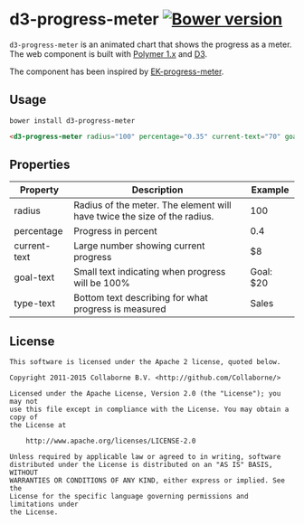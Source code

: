 d3-progress-meter [![Bower version](https://badge.fury.io/bo/d3-progress-meter.svg)](http://badge.fury.io/bo/d3-progress-meter)
=================

`d3-progress-meter` is an animated chart that shows the progress as a meter. The web component is built with [Polymer 1.x](https://www.polymer-project.org) and [D3](http://d3js.org).

The component has been inspired by [EK-progress-meter](https://github.com/pinkhominid/ek-progress-meter).


## Usage

`bower install d3-progress-meter`

```html
<d3-progress-meter radius="100" percentage="0.35" current-text="70" goal-text="Goal: 200" type-text="transactions"></d3-progress-meter>
```


## Properties

Property     | Description                                                              | Example
------------ | ------------------------------------------------------------------------ | -------
radius       | Radius of the meter. The element will have twice the size of the radius. | 100
percentage   | Progress in percent                                                      | 0.4
current-text | Large number showing current progress                                    | $8
goal-text    | Small text indicating when progress will be 100%                         | Goal: $20
type-text    | Bottom text describing for what progress is measured                     | Sales


## License

    This software is licensed under the Apache 2 license, quoted below.

    Copyright 2011-2015 Collaborne B.V. <http://github.com/Collaborne/>

    Licensed under the Apache License, Version 2.0 (the "License"); you may not
    use this file except in compliance with the License. You may obtain a copy of
    the License at

        http://www.apache.org/licenses/LICENSE-2.0

    Unless required by applicable law or agreed to in writing, software
    distributed under the License is distributed on an "AS IS" BASIS, WITHOUT
    WARRANTIES OR CONDITIONS OF ANY KIND, either express or implied. See the
    License for the specific language governing permissions and limitations under
    the License.
    
